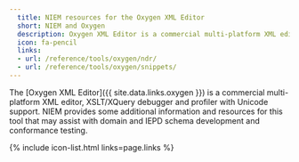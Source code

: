 ```yaml
---
  title: NIEM resources for the Oxygen XML Editor
  short: NIEM and Oxygen
  description: Oxygen XML Editor is a commercial multi-platform XML editor. NIEM provides some additional information and resources for this tool that may assist with domain and IEPD schema development and conformance testing.
  icon: fa-pencil
  links:
  - url: /reference/tools/oxygen/ndr/
  - url: /reference/tools/oxygen/snippets/
---
```


The [Oxygen XML Editor]({{ site.data.links.oxygen }}) is a commercial multi-platform XML editor, XSLT/XQuery debugger and profiler with Unicode support.  NIEM provides some additional information and resources for this tool that may assist with domain and IEPD schema development and conformance testing.

{% include icon-list.html links=page.links %}
